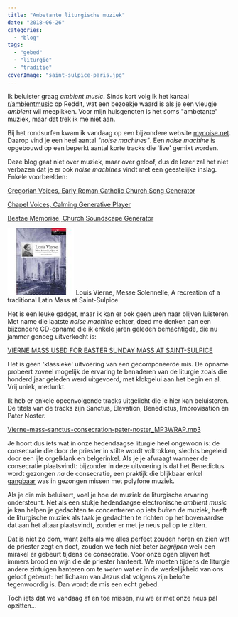 ```yaml
---
title: "Ambetante liturgische muziek"
date: "2018-06-26"
categories: 
  - "blog"
tags: 
  - "gebed"
  - "liturgie"
  - "traditie"
coverImage: "saint-sulpice-paris.jpg"
---
```


Ik beluister graag _ambient music_. Sinds kort volg ik het kanaal [r/ambientmusic](https://www.reddit.com/r/ambientmusic/) op Reddit, wat een bezoekje waard is als je een vleugje _ambient_ wil meepikken. Voor mijn huisgenoten is het soms "ambetante" muziek, maar dat trek ik me niet aan.

Bij het rondsurfen kwam ik vandaag op een bijzondere website [mynoise.net](https://mynoise.net). Daarop vind je een heel aantal _"noise machines"_. Een _noise machine_ is opgebouwd op een beperkt aantal korte tracks die 'live' gemixt worden.

Deze blog gaat niet over muziek, maar over geloof, dus de lezer zal het niet verbazen dat je er ook _noise machines_ vindt met een geestelijke inslag. Enkele voorbeelden:

[Gregorian Voices, Early Roman Catholic Church Song Generator](https://mynoise.net/NoiseMachines/gregorianChoirGenerator.php)

[Chapel Voices, Calming Generative Player](https://mynoise.net/NoiseMachines/chapelVoicesSoundscape.php)

[Beatae Memoriae, Church Soundscape Generator](https://mynoise.net/NoiseMachines/churchAtmosphereSoundGenerator.php?c=0&l=0040234330303926300000&d=0)

[![](images/Louis-Vierne-Messe-Solennelle-150x150.jpg)](https://pipe-organ-recordings.com/product/vierne-mass-saint-sulpice-paris-daniel-roth/) Louis Vierne, Messe Solennelle, A recreation of a traditional Latin Mass at Saint-Sulpice

Het is een leuke gadget, maar ik kan er ook geen uren naar blijven luisteren. Met name die laatste _noise machine_ echter, deed me denken aan een bijzondere CD-opname die ik enkele jaren geleden bemachtigde, die nu jammer genoeg uitverkocht is:

[VIERNE MASS USED FOR EASTER SUNDAY MASS AT SAINT-SULPICE](https://pipe-organ-recordings.com/product/vierne-mass-saint-sulpice-paris-daniel-roth/)

Het is geen 'klassieke' uitvoering van een gecomponeerde mis. De opname probeert zoveel mogelijk de ervaring te benaderen van de liturgie zoals die honderd jaar geleden werd uitgevoerd, met klokgelui aan het begin en al. Vrij uniek, medunkt.

Ik heb er enkele opeenvolgende tracks uitgelicht die je hier kan beluisteren. De titels van de tracks zijn Sanctus, Elevation, Benedictus, Improvisation en Pater Noster.

[Vierne-mass-sanctus-consecration-pater-noster_MP3WRAP.mp3](https://storage.googleapis.com/geloven-leren/audiobooks/Vierne-mass-sanctus-consecration-pater-noster_MP3WRAP.mp3)

Je hoort dus iets wat in onze hedendaagse liturgie heel ongewoon is: de consecratie die door de priester in stilte wordt voltrokken, slechts begeleid door een ijle orgelklank en belgerinkel. Als je je afvraagt wanneer de consecratie plaatsvindt: bijzonder in deze uitvoering is dat het Benedictus wordt gezongen _na_ de consecratie, een praktijk die blijkbaar enkel [gangbaar](http://www.ccwatershed.org/blog/2014/oct/29/sanctus-benedictus-should-it-be-divided-mass/) was in gezongen missen met polyfone muziek.

Als je die mis beluisert, voel je hoe de muziek de liturgische ervaring ondersteunt. Net als een stukje hedendaagse electronische _ambient music_ je kan helpen je gedachten te concentreren op iets _buiten_ de muziek, heeft de liturgische muziek als taak je gedachten te richten op het bovenaardse dat aan het altaar plaatsvindt, zonder er met je neus pal op te zitten.

Dat is niet zo dom, want zelfs als we alles perfect zouden horen en zien wat de priester zegt en doet, zouden we toch niet beter _begrijpen_ welk een mirakel er gebeurt tijdens de consecratie. Voor onze ogen blijven het immers brood en wijn die de priester hanteert. We moeten tijdens de liturgie andere zintuigen hanteren om te _weten_ wat er in de werkelijkheid van ons geloof gebeurt: het lichaam van Jezus dat volgens zijn belofte tegenwoordig is. Dan wordt de mis een echt gebed. 

Toch iets dat we vandaag af en toe missen, nu we er met onze neus pal opzitten...

